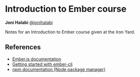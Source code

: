 # Introduction to Ember course
__Joni Halabi__ [@jonihalabi](https://twitter.com/jonihalabi)

Notes for an Introduction to Ember course given at the Iron Yard.

## References

* [Ember.js documentation](http://emberjs.com/)
* [Getting started with ember-cli](https://medium.com/@jamesfuthey/getting-started-with-ember-cli-3dd0a4022415#.k4ryafcqk)
* [npm documentation (Node package manager)](https://www.npmjs.com/)